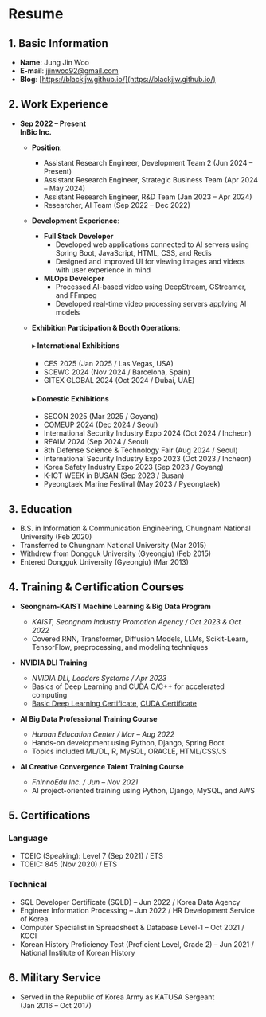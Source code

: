 # Resume

## 1. Basic Information

- **Name**: Jung Jin Woo
- **E-mail**: <jjinwoo92@gmail.com>
- **Blog**: [https://blackjjw.github.io/](https://blackjjw.github.io/)

## 2. Work Experience

- **Sep 2022 – Present**  
  **InBic Inc.**  
  - **Position**:  
    - Assistant Research Engineer, Development Team 2 (Jun 2024 – Present)  
    - Assistant Research Engineer, Strategic Business Team (Apr 2024 – May 2024)  
    - Assistant Research Engineer, R&D Team (Jan 2023 – Apr 2024)  
    - Researcher, AI Team (Sep 2022 – Dec 2022)

  - **Development Experience**:
    - **Full Stack Developer**  
      - Developed web applications connected to AI servers using Spring Boot, JavaScript, HTML, CSS, and Redis  
      - Designed and improved UI for viewing images and videos with user experience in mind
    - **MLOps Developer**  
      - Processed AI-based video using DeepStream, GStreamer, and FFmpeg  
      - Developed real-time video processing servers applying AI models

  - **Exhibition Participation & Booth Operations**:

    #### ▸ International Exhibitions
    - CES 2025 (Jan 2025 / Las Vegas, USA)
    - SCEWC 2024 (Nov 2024 / Barcelona, Spain)
    - GITEX GLOBAL 2024 (Oct 2024 / Dubai, UAE)

    #### ▸ Domestic Exhibitions
    - SECON 2025 (Mar 2025 / Goyang)
    - COMEUP 2024 (Dec 2024 / Seoul)
    - International Security Industry Expo 2024 (Oct 2024 / Incheon)
    - REAIM 2024 (Sep 2024 / Seoul)
    - 8th Defense Science & Technology Fair (Aug 2024 / Seoul)
    - International Security Industry Expo 2023 (Oct 2023 / Incheon)
    - Korea Safety Industry Expo 2023 (Sep 2023 / Goyang)
    - K-ICT WEEK in BUSAN (Sep 2023 / Busan)
    - Pyeongtaek Marine Festival (May 2023 / Pyeongtaek)

## 3. Education

- B.S. in Information & Communication Engineering, Chungnam National University (Feb 2020)  
- Transferred to Chungnam National University (Mar 2015)  
- Withdrew from Dongguk University (Gyeongju) (Feb 2015)  
- Entered Dongguk University (Gyeongju) (Mar 2013)

## 4. Training & Certification Courses

- **Seongnam-KAIST Machine Learning & Big Data Program**  
  - *KAIST, Seongnam Industry Promotion Agency / Oct 2023 & Oct 2022*  
  - Covered RNN, Transformer, Diffusion Models, LLMs, Scikit-Learn, TensorFlow, preprocessing, and modeling techniques

- **NVIDIA DLI Training**  
  - *NVIDIA DLI, Leaders Systems / Apr 2023*  
  - Basics of Deep Learning and CUDA C/C++ for accelerated computing  
  - [Basic Deep Learning Certificate](img/cert/Certificate%20_Nvidia_%EB%94%A5%EB%9F%AC%EB%8B%9D%EC%9D%98_%EA%B8%B0%EC%B4%88.pdf), [CUDA Certificate](img/cert/Certificate_CUDA.pdf)

- **AI Big Data Professional Training Course**  
  - *Human Education Center / Mar – Aug 2022*  
  - Hands-on development using Python, Django, Spring Boot  
  - Topics included ML/DL, R, MySQL, ORACLE, HTML/CSS/JS

- **AI Creative Convergence Talent Training Course**  
  - *FnInnoEdu Inc. / Jun – Nov 2021*  
  - AI project-oriented training using Python, Django, MySQL, and AWS

## 5. Certifications

### Language

- TOEIC (Speaking): Level 7 (Sep 2021) / ETS  
- TOEIC: 845 (Nov 2020) / ETS

### Technical

- SQL Developer Certificate (SQLD) – Jun 2022 / Korea Data Agency  
- Engineer Information Processing – Jun 2022 / HR Development Service of Korea  
- Computer Specialist in Spreadsheet & Database Level-1 – Oct 2021 / KCCI  
- Korean History Proficiency Test (Proficient Level, Grade 2) – Jun 2021 / National Institute of Korean History

## 6. Military Service

- Served in the Republic of Korea Army as KATUSA Sergeant  
  (Jan 2016 – Oct 2017)
